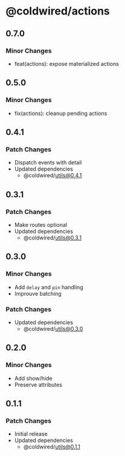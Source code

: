 # @coldwired/actions

## 0.7.0

### Minor Changes

- feat(actions): expose materialized actions

## 0.5.0

### Minor Changes

- fix(actions): cleanup pending actions

## 0.4.1

### Patch Changes

- Dispatch events with detail
- Updated dependencies
  - @coldwired/utils@0.4.1

## 0.3.1

### Patch Changes

- Make routes optional
- Updated dependencies
  - @coldwired/utils@0.3.1

## 0.3.0

### Minor Changes

- Add `delay` and `pin` handling
- Improuve batching

### Patch Changes

- Updated dependencies
  - @coldwired/utils@0.3.0

## 0.2.0

### Minor Changes

- Add show/hide
- Preserve attributes

## 0.1.1

### Patch Changes

- Initial release
- Updated dependencies
  - @coldwired/utils@0.1.1
